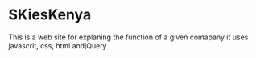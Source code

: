 # SKiesKenya
This is a web site for explaning the function of a given comapany it uses javascrit, css, html andjQuery
